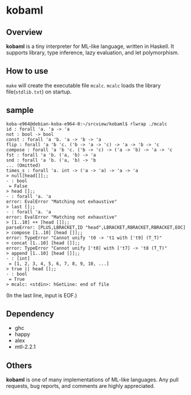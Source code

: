 # kobaml
## Overview
**kobaml** is a tiny interpreter for ML-like language, written in Haskell. It supports library, type inference, lazy evaluation, and let polymorphism.

## How to use
`make` will create the executable file `mcalc`. `mcalc` loads the library file(`stdlib.txt`) on startup.
## sample
```
koba-e964@debian-koba-e964-0:~/srcview/kobaml$ rlwrap ./mcalc 
id : forall 'a. 'a -> 'a
not : bool -> bool
const : forall 'a 'b. 'a -> 'b -> 'a
flip : forall 'a 'b 'c. ('b -> 'a -> 'c) -> 'a -> 'b -> 'c
compose : forall 'a 'b 'c. ('b -> 'c) -> ('a -> 'b) -> 'a -> 'c
fst : forall 'a 'b. ('a, 'b) -> 'a
snd : forall 'a 'b. ('a, 'b) -> 'b
... (Omitted)
times_s : forall 'a. int -> ('a -> 'a) -> 'a -> 'a
> null[head[]];;
- : bool
 = False
> head [];;
- : forall 'a. 'a
error: EvalError "Matching not exhaustive"
> last [];;
- : forall 'a. 'a
error: EvalError "Matching not exhaustive"
> [1..10] ++ [head []];;
parseError: [PLUS,LBRACKET,ID "head",LBRACKET,RBRACKET,RBRACKET,EOC]
> compose [1..10] [head []];;
error: TypeError "Cannot unify 't0 -> 't1 with ['t9] (T_T)"
> concat [1..10] [head []];;
error: TypeError "Cannot unify ['t0] with ['t7] -> 't8 (T_T)"
> append [1..10] [head []];;
- : [int]
 = [1, 2, 3, 4, 5, 6, 7, 8, 9, 10, ...]
> true || head [];;
- : bool
 = True
> mcalc: <stdin>: hGetLine: end of file
```
(In the last line, input is EOF.)
## Dependency
* ghc
* happy
* alex
* mtl-2.2.1

## Others
**kobaml** is one of many implementations of ML-like languages. Any pull requests, bug reports, and comments are highly appreciated.

